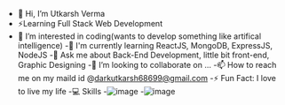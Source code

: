 - 👋 Hi, I’m Utkarsh Verma
- ⚡Learning Full Stack Web Development
- 👀 I’m interested in coding(wants to develop something like artifical intelligence)
-🌱 I'm currently learning ReactJS, MongoDB, ExpressJS, NodeJS
-💬 Ask me about Back-End Development, little bit front-end, Graphic Designing
-💞️ I’m looking to collaborate on ...
-📫 How to reach me on my maild id @darkutkarsh68699@gmail.com
-⚡ Fun Fact: I love to live my life
-💻 Skills
-![image](https://user-images.githubusercontent.com/95992213/189968936-93532d8b-7f22-4131-bfac-3acda1295aee.png)
-![image](https://user-images.githubusercontent.com/95992213/189969366-08e0e6af-e503-4154-a2bc-89f6a35c4732.png)

<!---
crazyUtkarsh/crazyUtkarsh is a ✨ special ✨ repository because its `README.md` (this file) appears on your GitHub profile.
You can click the Preview link to take a look at your changes.
--->
